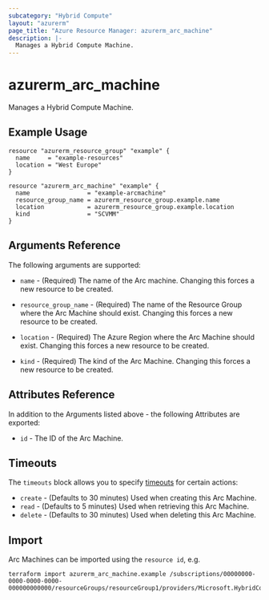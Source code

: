 ```yaml
---
subcategory: "Hybrid Compute"
layout: "azurerm"
page_title: "Azure Resource Manager: azurerm_arc_machine"
description: |-
  Manages a Hybrid Compute Machine.
---
```


# azurerm_arc_machine

Manages a Hybrid Compute Machine.

## Example Usage

```hcl
resource "azurerm_resource_group" "example" {
  name     = "example-resources"
  location = "West Europe"
}

resource "azurerm_arc_machine" "example" {
  name                = "example-arcmachine"
  resource_group_name = azurerm_resource_group.example.name
  location            = azurerm_resource_group.example.location
  kind                = "SCVMM"
}
```

## Arguments Reference

The following arguments are supported:

* `name` - (Required) The name of the Arc machine. Changing this forces a new resource to be created.

* `resource_group_name` - (Required) The name of the Resource Group where the Arc Machine should exist. Changing this forces a new resource to be created.

* `location` - (Required) The Azure Region where the Arc Machine should exist. Changing this forces a new resource to be created.

* `kind` - (Required) The kind of the Arc Machine. Changing this forces a new resource to be created.

## Attributes Reference

In addition to the Arguments listed above - the following Attributes are exported:

* `id` - The ID of the Arc Machine.

## Timeouts

The `timeouts` block allows you to specify [timeouts](https://www.terraform.io/docs/configuration/resources.html#timeouts) for certain actions:

* `create` - (Defaults to 30 minutes) Used when creating this Arc Machine.
* `read` - (Defaults to 5 minutes) Used when retrieving this Arc Machine.
* `delete` - (Defaults to 30 minutes) Used when deleting this Arc Machine.

## Import

Arc Machines can be imported using the `resource id`, e.g.

```shell
terraform import azurerm_arc_machine.example /subscriptions/00000000-0000-0000-0000-000000000000/resourceGroups/resourceGroup1/providers/Microsoft.HybridCompute/machines/machine1
```
